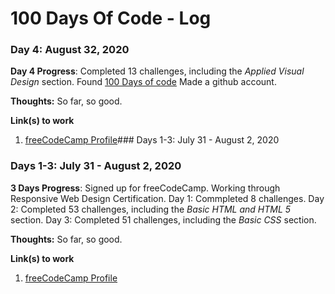 # 100 Days Of Code - Log

### Day 4: August 32, 2020 

**Day 4 Progress**: 
    Completed 13 challenges, including the *Applied Visual Design* section.
    Found [100 Days of code](https://www.100daysofcode.com/)
    Made a github account. 

**Thoughts:** So far, so good. 

**Link(s) to work**
1. [freeCodeCamp Profile](https://www.freecodecamp.org/grttyjwnchzstk)### Days 1-3: July 31 - August 2, 2020 


### Days 1-3: July 31 - August 2, 2020 

**3 Days Progress**: Signed up for freeCodeCamp. Working through Responsive Web Design Certification. 
    Day 1: Commpleted 8 challenges.
    Day 2: Completed 53 challenges, including the *Basic HTML and HTML 5* section.
    Day 3: Completed 51 challenges, including the *Basic CSS* section.

**Thoughts:** So far, so good. 

**Link(s) to work**
1. [freeCodeCamp Profile](https://www.freecodecamp.org/grttyjwnchzstk)
